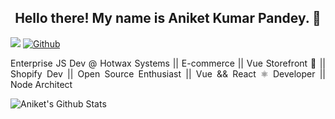 <h2 align="center"> Hello there! My name is Aniket Kumar Pandey. 👋</h2>

![](https://visitor-badge.laobi.icu/badge?page_id=meet-aniket.meet-aniket)
[![Github](https://img.shields.io/github/followers/meet-aniket?label=Follow&style=social)](https://github.com/meet-aniket)  

<p align="justify">
Enterprise JS Dev @ Hotwax Systems || E-commerce || Vue Storefront 💚 || Shopify Dev || Open Source Enthusiast || Vue && React ⚛️ Developer || Node Architect
</p>


![Aniket's Github Stats](https://github-readme-stats.vercel.app/api?username=meet-aniket&show_icons=true)  

<!-- ![Top Langs](https://github-readme-stats.vercel.app/api/top-langs/?username=meet-aniket) -->
